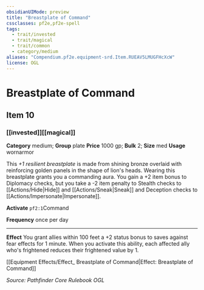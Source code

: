 ```yaml
---
obsidianUIMode: preview
title: "Breastplate of Command"
cssclasses: pf2e,pf2e-spell
tags:
  - trait/invested
  - trait/magical
  - trait/common
  - category/medium
aliases: "Compendium.pf2e.equipment-srd.Item.RUEAV5LMUGFHcXcW"
license: OGL
---
```

# Breastplate of Command
## Item 10
### [[invested]][[magical]]

**Category** medium; **Group** plate
**Price** 1000 gp; 
**Bulk** 2; **Size** med
**Usage** wornarmor

This _+1 resilient breastplate_ is made from shining bronze overlaid with reinforcing golden panels in the shape of lion's heads. Wearing this breastplate grants you a commanding aura. You gain a +2 item bonus to Diplomacy checks, but you take a -2 item penalty to Stealth checks to [[Actions/Hide|Hide]] and [[Actions/Sneak|Sneak]] and Deception checks to [[Actions/Impersonate|Impersonate]].

**Activate** `pf2:1`Command

**Frequency** once per day

* * *

**Effect** You grant allies within 100 feet a +2 status bonus to saves against fear effects for 1 minute. When you activate this ability, each affected ally who's frightened reduces their frightened value by 1.

[[Equipment Effects/Effect_ Breastplate of Command|Effect: Breastplate of Command]]

*Source: Pathfinder Core Rulebook*
*OGL*